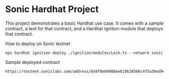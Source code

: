# Sonic Hardhat Project

This project demonstrates a basic Hardhat use case. It comes with a sample contract, a test for that contract, and a Hardhat Ignition module that deploys that contract.

How to deploy on Sonic testnet
```shell
npx hardhat ignition deploy ./ignition/modules/Lock.ts --network sonic
```

Sample deployed contract
```
https://testnet.soniclabs.com/address/0x8f8e04988ee619b20366c475a30ed94fb8475dea
```
